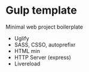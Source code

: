Gulp template
======================

Minimal web project boilerplate 

- Uglify
- SASS, CSSO, autoprefixr
- HTML min
- HTTP Server (express)
- Livereload
